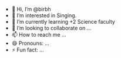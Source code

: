 - 👋 Hi, I’m @birbh
- 👀 I’m interested in Singing.
- 🌱 I’m currently learning +2 Science faculty
- 💞️ I’m looking to collaborate on ...
- 📫 How to reach me ...
- 😄 Pronouns: ...
- ⚡ Fun fact: ...

<!---
birbh/birbh is a ✨ special ✨ repository because its `README.md` (this file) appears on your GitHub profile.
You can click the Preview link to take a look at your changes.
--->
